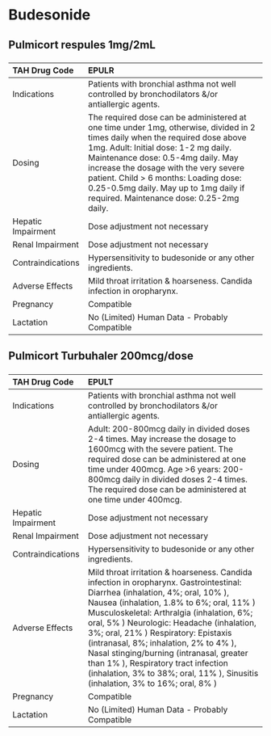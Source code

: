 # Budesonide

## Pulmicort respules 1mg/2mL

##### 

| TAH Drug Code      | EPULR                                                                                                                                                                                                                                                                                                                                                                             |
|:-------------------|:----------------------------------------------------------------------------------------------------------------------------------------------------------------------------------------------------------------------------------------------------------------------------------------------------------------------------------------------------------------------------------|
| Indications        | Patients with bronchial asthma not well controlled by bronchodilators &/or antiallergic agents.                                                                                                                                                                                                                                                                                   |
| Dosing             | The required dose can be administered at one time under 1mg, otherwise, divided in 2 times daily when the required dose above 1mg. Adult: Initial dose: 1-2 mg daily. Maintenance dose: 0.5-4mg daily. May increase the dosage with the very severe patient. Child > 6 months: Loading dose: 0.25-0.5mg daily. May up to 1mg daily if required. Maintenance dose: 0.25-2mg daily. |
| Hepatic Impairment | Dose adjustment not necessary                                                                                                                                                                                                                                                                                                                                                     |
| Renal Impairment   | Dose adjustment not necessary                                                                                                                                                                                                                                                                                                                                                     |
| Contraindications  | Hypersensitivity to budesonide or any other ingredients.                                                                                                                                                                                                                                                                                                                          |
| Adverse Effects    | Mild throat irritation & hoarseness. Candida infection in oropharynx.                                                                                                                                                                                                                                                                                                             |
| Pregnancy          | Compatible                                                                                                                                                                                                                                                                                                                                                                        |
| Lactation          | No (Limited) Human Data - Probably Compatible                                                                                                                                                                                                                                                                                                                                     |

## Pulmicort Turbuhaler 200mcg/dose

##### 

| TAH Drug Code      | EPULT                                                                                                                                                                                                                                                                                                                                                                                                                                                                                                                     |
|:-------------------|:--------------------------------------------------------------------------------------------------------------------------------------------------------------------------------------------------------------------------------------------------------------------------------------------------------------------------------------------------------------------------------------------------------------------------------------------------------------------------------------------------------------------------|
| Indications        | Patients with bronchial asthma not well controlled by bronchodilators &/or antiallergic agents.                                                                                                                                                                                                                                                                                                                                                                                                                           |
| Dosing             | Adult: 200-800mcg daily in divided doses 2-4 times. May increase the dosage to 1600mcg with the severe patient. The required dose can be administered at one time under 400mcg. Age >6 years: 200-800mcg daily in divided doses 2-4 times. The required dose can be administered at one time under 400mcg.                                                                                                                                                                                                                |
| Hepatic Impairment | Dose adjustment not necessary                                                                                                                                                                                                                                                                                                                                                                                                                                                                                             |
| Renal Impairment   | Dose adjustment not necessary                                                                                                                                                                                                                                                                                                                                                                                                                                                                                             |
| Contraindications  | Hypersensitivity to budesonide or any other ingredients.                                                                                                                                                                                                                                                                                                                                                                                                                                                                  |
| Adverse Effects    | Mild throat irritation & hoarseness. Candida infection in oropharynx. Gastrointestinal: Diarrhea (inhalation, 4%; oral, 10% ), Nausea (inhalation, 1.8% to 6%; oral, 11% ) Musculoskeletal: Arthralgia (inhalation, 6%; oral, 5% ) Neurologic: Headache (inhalation, 3%; oral, 21% ) Respiratory: Epistaxis (intranasal, 8%; inhalation, 2% to 4% ), Nasal stinging/burning (intranasal, greater than 1% ), Respiratory tract infection (inhalation, 3% to 38%; oral, 11% ), Sinusitis (inhalation, 3% to 16%; oral, 8% ) |
| Pregnancy          | Compatible                                                                                                                                                                                                                                                                                                                                                                                                                                                                                                                |
| Lactation          | No (Limited) Human Data - Probably Compatible                                                                                                                                                                                                                                                                                                                                                                                                                                                                             |

